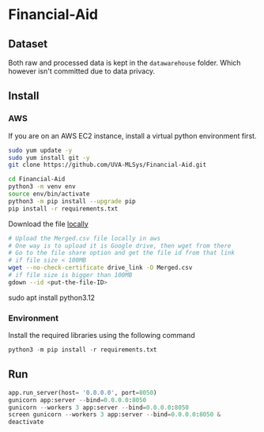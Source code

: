 # Financial-Aid

## Dataset

Both raw and processed data is kept in the `datawarehouse` folder. Which however isn't committed due to data privacy. 

## Install

### AWS

If you are on an AWS EC2 instance, install a virtual python environment first.

```bash
sudo yum update -y
sudo yum install git -y
git clone https://github.com/UVA-MLSys/Financial-Aid.git

cd Financial-Aid
python3 -m venv env
source env/bin/activate
python3 -m pip install --upgrade pip
pip install -r requirements.txt
```

Download the file [locally](https://stackoverflow.com/questions/25010369/wget-curl-large-file-from-google-drive)

```bash
# Upload the Merged.csv file locally in aws
# One way is to upload it is Google drive, then wget from there
# Go to the file share option and get the file id from that link
# if file size < 100MB
wget --no-check-certificate drive_link -O Merged.csv
# if file size is bigger than 100MB
gdown --id <put-the-file-ID>
```

sudo apt install python3.12

### Environment

Install the required libraries using the following command

```python
python3 -m pip install -r requirements.txt
```

## Run

```python
app.run_server(host= '0.0.0.0', port=8050)
gunicorn app:server --bind=0.0.0.0:8050
gunicorn --workers 3 app:server --bind=0.0.0.0:8050
screen gunicorn --workers 3 app:server --bind=0.0.0.0:8050 &
deactivate
```

